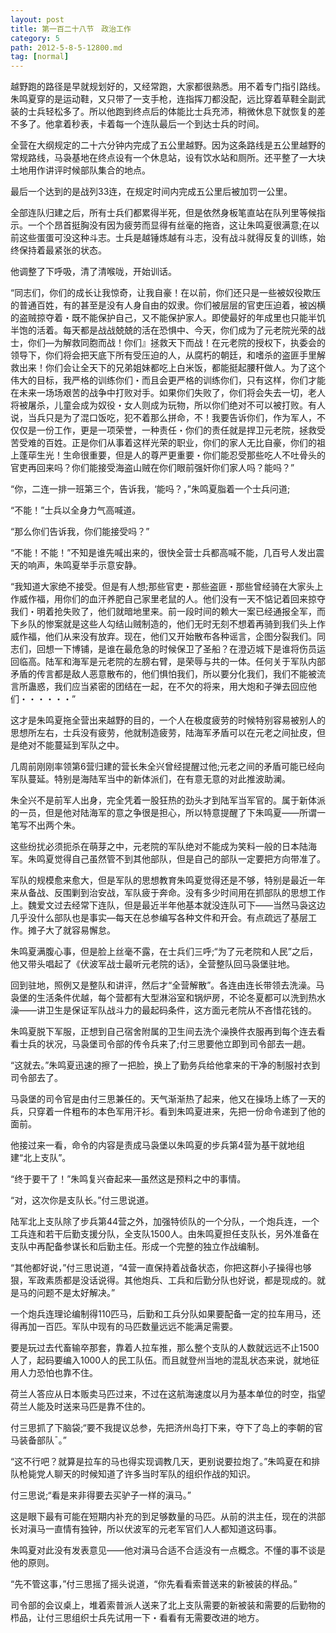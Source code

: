 ```yaml
---
layout: post
title: 第一百二十八节　政治工作
category: 5
path: 2012-5-8-5-12800.md
tag: [normal]
---
```


越野跑的路径是早就规划好的，又经常跑，大家都很熟悉。用不着专门指引路线。朱鸣夏穿的是运动鞋，又只带了一支手枪，连指挥刀都没配，远比穿着草鞋全副武装的士兵轻松多了。所以他跑到终点后的体能比士兵充沛，稍微休息下就恢复的差不多了。他拿着秒表，卡着每一个连队最后一个到达士兵的时间。

全营在大纲规定的二十六分钟内完成了五公里越野。因为这条路线是五公里越野的常规路线，马袅基地在终点设有一个休息站，设有饮水站和厕所。还平整了一大块土地用作讲评时候部队集合的地点。

最后一个达到的是战列33连，在规定时间内完成五公里后被加罚一公里。

全部连队归建之后，所有士兵们都累得半死，但是依然身板笔直站在队列里等候指示。一个个昂首挺胸没有因为疲劳而显得有丝毫的拖沓，这让朱鸣夏很满意;在以前这些蛋蛋可没这种斗志。士兵是越锤炼越有斗志，没有战斗就得反复的训练，始终保持着最紧张的状态。

他调整了下呼吸，清了清喉咙，开始训话。

“同志们，你们的成长让我惊奇，让我自豪！在以前，你们还只是一些被奴役欺压的普通百姓，有的甚至是没有人身自由的奴隶。你们被层层的官吏压迫着，被凶横的盗贼掠夺着・既不能保护自己，又不能保护家人。即使最好的年成里也只能半饥半饱的活着。每天都是战战兢兢的活在恐惧中、今天，你们成为了元老院光荣的战士，你们―为解救同胞而战！你们』拯救天下而战！在元老院的授权下，执委会的领导下，你们将会把天底下所有受压迫的人，从腐朽的朝廷，和嗜杀的盗匪手里解救出来！你们会让全天下的兄弟姐妹都吃上白米饭，都能挺起腰秆做人。为了这个伟大的目标，我严格的训练你们・而且会更严格的训练你们，只有这样，你们才能在未来一场场艰苦的战争中打败对手。如果你们失败了，你们将会失去一切，老人将被屠杀，儿童会成为奴役・女人则成为玩物，所以你们绝对不可以被打败。有人说，当兵只是为了混口饭吃，犯不着那么拼命，不！我要告诉你们，作为军人，不仅仅是一份工作，更是一项荣誉，一种责任・你们的责任就是捍卫元老院，拯救受苦受难的百姓。正是你们从事着这样光荣的职业，你们的家人无比自豪，你们的祖上蓬荜生光！生命很重要，但是人的尊严更重要・你们能忍受那些吃人不吐骨头的官吏再回来吗？你们能接受海盗山贼在你们眼前强奸你们家人吗？能吗？”

“你，二连一排一班第三个，告诉我，‘能吗？，”朱鸣夏脂着一个士兵问道;

“不能！”士兵以全身力气高喊道。

“那么你们告诉我，你们能接受吗？”

“不能！不能！”不知是谁先喊出来的，很快全营士兵都高喊不能，几百号人发出震天的响声，朱鸣夏举手示意安静。

“我知道大家绝不接受。但是有人想;那些官吏・那些盗匪・那些曾经骑在大家头上作威作福，用你们的血汗养肥自己家里老鼠的人。他们没有一天不惦记着回来掠夺我们・明着抢失败了，他们就暗地里来。前一段时间的赖大一案已经通报全军，而下乡队的惨案就是这些人勾结山贼制造的，他们无时无刻不想着再骑到我们头上作威作福，他们从来没有放弃。现在，他们又开始散布各种谣言，企图分裂我们。同志们，回想一下博铺，是谁在最危急的时候保卫了圣船？在澄迈城下是谁将伤员运回临高。陆军和海军是元老院的左膀右臂，是荣辱与共的一体。任何关于军队内部矛盾的传言都是敌人恶意散布的，他们惧怕我们，所以要分化我们，我们不能被流言所蛊惑，我们应当紧密的团结在一起，在不欠的将来，用大炮和子弹去回应他们・・・・・・”

这才是朱鸣夏拖全营出来越野的目的，一个人在极度疲劳的时候特别容易被别人的思想所左右，士兵没有疲劳，他就制造疲劳，陆海军矛盾可以在元老之间扯皮，但是绝对不能蔓延到军队之中。

几周前刚刚率领第6营归建的营长朱全兴曾经提醒过他;元老之间的矛盾可能已经向军队蔓延。特别是海陆军当中的新体派们，在有意无意的对此推波助澜。

朱全兴不是前军人出身，完全凭着一股狂热的劲头才到陆军当军官的。属于新体派的一员，但是他对陆海军的意之争很是担心，所以特意提醒了下朱鸣夏――所谓一笔写不出两个朱。

这些纷扰必须扼杀在萌芽之中，元老院的军队绝对不能成为笑料一般的日本陆海军。朱鸣夏觉得自己虽然管不到其他部队，但是自己的部队一定要把方向带准了。

军队的规模愈来愈大，但是军队的思想教育朱鸣夏觉得还是不够，特别是最近一年来从备战、反围剿到治安战，军队疲于奔命。没有多少时间用在抓部队的思想工作上。魏爱文过去经常下连队，但是最近半年他基本就没连队可下――当然马袅这边几乎没什么部队也是事实―每天在总参编写各种文件和开会。有点疏远了基层工作。摊子大了就容易懈怠。

朱鸣夏满腹心事，但是脸上丝毫不露，在士兵们三呼;“为了元老院和人民”之后，他又带头唱起了《伏波军战士最听元老院的话》，全营整队回马袅堡驻地。

回到驻地，照例又是整队和讲评，然后才“全营解散”。各连由连长带领去洗澡。马袅堡的生活条件优越，每个营都有大型淋浴室和锅炉房，不论冬夏都可以洗到热水澡――讲卫生是保证军队战斗力的最起码条件，这方面元老院从不吝惜花钱的。

朱鸣夏脱下军服，正想到自己宿舍附属的卫生间去洗个澡换件衣服再到每个连去看看士兵的状况，马袅堡司令部的传令兵来了;付三思要他立即到司令部去一趟。

“这就去。”朱鸣夏迅速的擦了一把脸，换上了勤务兵给他拿来的干净的制服衬衣到司令部去了。

马袅堡的司令官是由付三思兼任的。天气渐渐热了起来，他又在操场上练了一天的兵，只穿着一件粗布的本色军用汗衫。看到朱鸣夏进来，先把一份命令递到了他的面前。

他接过来一看，命令的内容是责成马袅堡以朱鸣夏的步兵第4营为基干就地组建“北上支队”。

“终于要干了！”朱鸣复兴奋起来―虽然这是预料之中的事情。

“对，这次你是支队长。”付三思说道。

陆军北上支队除了步兵第44营之外，加强特侦队的一个分队，一个炮兵连，一个工兵连和若干后勤支援分队，全支队1500人。由朱鸣夏担任支队长，另外准备在支队中再配备参谋长和后勤主任。形成一个完整的独立作战编制。

“其他都好说，”付三思说道，“4营一直保持着战备状态，你把这群小子操得也够狠，军政素质都是没话说得。其他炮兵、工兵和后勤分队也好说，都是现成的。就是马的问题不是太好解决。”

一个炮兵连理论编制得110匹马，后勤和工兵分队如果要配备一定的拉车用马，还得再加一百匹。军队中现有的马匹数量远远不能满足需要。

要是玩过去代畜输卒那套，靠着人拉车推，那么整个支队的人数就远远不止1500人了，起码要编入1000人的民工队伍。而且就登州当地的混乱状态来说，就地征用人力恐怕也靠不住。

荷兰人答应从日本贩卖马匹过来，不过在这航海速度以月为基本单位的时空，指望荷兰人能及时送来马匹是靠不住的。

付三思抓了下脑袋;“要不我提议总参，先把济州岛打下来，夺下了岛上的李朝的官马装备部队ˉ。”

“这不行吧？就算是拉车的马也得实现调教几天，更别说要拉炮了。”朱鸣夏在和排队枪毙党人聊天的时候知道了许多当时军队的组织作战的知识。

付三思说;“看是来非得要去买驴子一样的滇马。”

这是眼下最有可能在短期内补充的到足够数量的马匹。从前的洪主任，现在的洪部长对滇马一直情有独钟，所以伏波军的元老军官们人人都知道这码事。

朱鸣夏对此没有发表意见――他对滇马合适不合适没有一点概念。不懂的事不谈是他的原则。

“先不管这事，”付三思摇了摇头说道，“你先看看索普送来的新被装的样品。”

司令部的会议桌上，堆着索普派人送来了北上支队需要的新被装和需要的后勤物的栉品，让付三思组织士兵先试用一下・看看有无需要改进的地方。